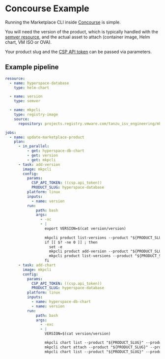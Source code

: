 # Concourse Example

Running the Marketplace CLI inside [Concourse](https://concourse-ci.org/) is simple.

You will need the version of the product, which is typically handled with the [semver resource](https://github.com/concourse/semver-resource), and the actual asset to attach (container image, Helm chart, VM ISO or OVA).

Your product slug and the [CSP API token](Authentication.md) can be passed via parameters.

## Example pipeline
```yaml
resource:
  - name: hyperspace-database
    type: helm-chart

  - name: version
    type: semver

  - name: mkpcli
    type: registry-image
    source:
      repository: projects.registry.vmware.com/tanzu_isv_engineering/mkpcli    

jobs:
  - name: update-marketplace-product
    plan:
      - in_parallel:
          - get: hyperspace-db-chart
          - get: version
          - get: mkpcli
      - task: add-version
        image: mkpcli
        config:
          params:
            CSP_API_TOKEN: ((csp.api_token))
            PRODUCT_SLUG: hyperspace-database
          platform: linux
          inputs:
            - name: version
          run:
              path: bash
              args:
                - -xc
                - |
                  export VERSION=$(cat version/version)
            
                  mkpcli product list-versions --product "${PRODUCT_SLUG}" | grep "${VERSION}"
                  if [[ $? -ne 0 ]] ; then
                    set -e
                    mkpcli product add-version --product "${PRODUCT_SLUG}" --product-version "${VERSION}"
                    mkpcli product list-versions --product "${PRODUCT_SLUG}" | grep "${VERSION}"
                  fi
      - task: add-chart
        image: mkpcli
        config:
          params:
            CSP_API_TOKEN: ((csp.api_token))
            PRODUCT_SLUG: hyperspace-database
          platform: linux
          inputs:
            - name: hyperspace-db-chart
            - name: version
          run:
              path: bash
              args:
                - -exc
                - |
                  VERSION=$(cat version/version)

                  mkpcli chart list --product "${PRODUCT_SLUG}" --product-version "${VERSION}"
                  mkpcli chart attach --product "${PRODUCT_SLUG}" --product-version "${VERSION}" --chart chart/*.tgz --readme "helm install it"            
                  mkpcli chart list --product "${PRODUCT_SLUG}" --product-version "${VERSION}"
```
